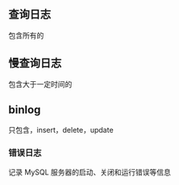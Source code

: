 ## 查询日志

包含所有的



## 慢查询日志

包含大于一定时间的



## binlog

只包含，insert，delete，update







###  错误日志

记录 MySQL 服务器的启动、关闭和运行错误等信息